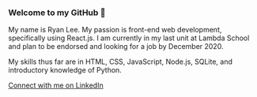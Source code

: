 ### Welcome to my GitHub 👋

My name is Ryan Lee. My passion is front-end web development, specifically using React.js. I am currently in my last unit at Lambda School and plan to be endorsed and looking for a job by December 2020.

My skills thus far are in HTML, CSS, JavaScript, Node.js, SQLite, and introductory knowledge of Python. 

[Connect with me on LinkedIn](https://www.linkedin.com/in/sassyfatcat/)
